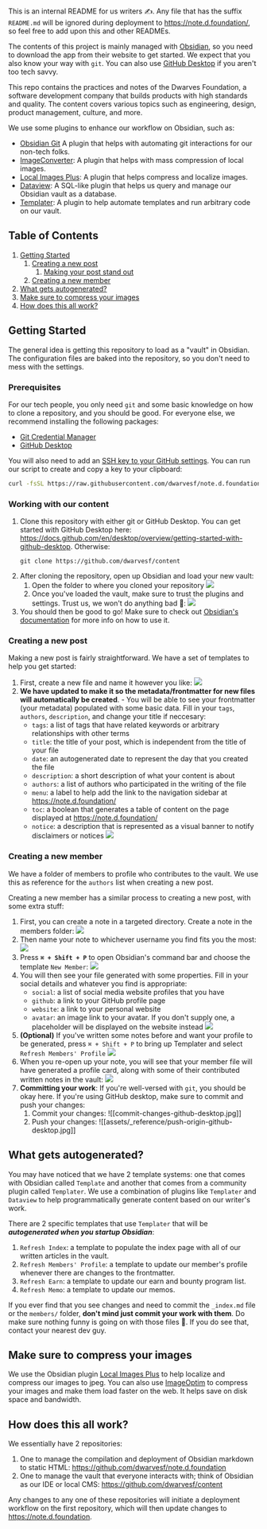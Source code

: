 This is an internal README for us writers ✍️. Any file that has the suffix `README.md` will be ignored during deployment to https://note.d.foundation/, so feel free to add upon this and other READMEs.

The contents of this project is mainly managed with [Obsidian](https://obsidian.md/), so you need to download the app from their website to get started. We expect that you also know your way with `git`. You can also use [GitHub Desktop](https://desktop.github.com/) if you aren't too tech savvy.

This repo contains the practices and notes of the Dwarves Foundation, a software development company that builds products with high standards and quality. The content covers various topics such as engineering, design, product management, culture, and more.

We use some plugins to enhance our workflow on Obsidian, such as:

- [Obsidian Git](https://github.com/denolehov/obsidian-git) A plugin that helps with automating git interactions for our non-tech folks.
- [ImageConverter](https://github.com/xryul/obsidian-image-converter): A plugin that helps with mass compression of local images.
- [Local Images Plus](https://github.com/Sergei-Korneev/obsidian-local-images-plus): A plugin that helps compress and localize images.
- [Dataview](https://github.com/blacksmithgu/obsidian-dataview): A SQL-like plugin that helps us query and manage our Obsidian vault as a database.
- [Templater](https://github.com/SilentVoid13/Templater): A plugin to help automate templates and run arbitrary code on our vault.

## Table of Contents
1. [Getting Started](#getting-started)
	1. [Creating a new post](#creating-a-new-post)
		1. [Making your post stand out](#making-your-post-stand-out)
	2. [Creating a new member](#creating-a-new-member)
2. [What gets autogenerated?](#what-gets-autogenerated)
3. [Make sure to compress your images](#make-sure-to-compress-your-images)
4. [How does this all work?](#how-does-this-all-work)

## Getting Started
The general idea is getting this repository to load as a "vault" in Obsidian. The configuration files are baked into the repository, so you don't need to mess with the settings.

### Prerequisites
For our tech people, you only need `git` and some basic knowledge on how to clone a repository, and you should be good. For everyone else, we recommend installing the following packages:

- [Git Credential Manager](https://github.com/git-ecosystem/git-credential-manager/blob/release/docs/install.md)
- [GitHub Desktop](https://desktop.github.com/)

You will also need to add an [SSH key to your GitHub settings](https://docs.github.com/en/authentication/connecting-to-github-with-ssh/adding-a-new-ssh-key-to-your-github-account). You can run our script to create and copy a key to your clipboard:

```sh
curl -fsSL https://raw.githubusercontent.com/dwarvesf/note.d.foundation/main/ssh-keygen.sh | sh
```

### Working with our content
1. Clone this repository with either git or GitHub Desktop. You can get started with GitHub Desktop here: https://docs.github.com/en/desktop/overview/getting-started-with-github-desktop. Otherwise:
	```
	git clone https://github.com/dwarvesf/content
	```
2. After cloning the repository, open up Obsidian and load your new vault:
	1. Open the folder to where you cloned your repository
	   ![](assets/_reference/loading-your-vault.jpg)
	2. Once you've loaded the vault, make sure to trust the plugins and settings. Trust us, we won't do anything bad 🙈:
	      ![](assets/_reference/trust-us.jpg)
3. You should then be good to go! Make sure to check out [Obsidian's documentation](https://help.obsidian.md/Home) for more info on how to use it.

### Creating a new post
Making a new post is fairly straightforward. We have a set of templates to help you get started:
1. First, create a new file and name it however you like:
   ![](assets/_reference/new-file.jpg)
2. **We have updated to make it so the metadata/frontmatter for new files will automatically be created**. - You will be able to see your frontmatter (your metadata) populated with some basic data. Fill in your `tags`, `authors`, `description`, and change your title if neccesary:
   - `tags`: a list of tags that have related keywords or arbitrary relationships with other terms
   - `title`: the title of your post, which is independent from the title of your file
   - `date`: an autogenerated date to represent the day that you created the file
   - `description`: a short description of what your content is about
   - `authors`: a list of authors who participated in the writing of the file
   - `menu`: a label to help add the link to the navigation sidebar at https://note.d.foundation/
   - `toc`: a boolean that generates a table of content on the page displayed at https://note.d.foundation/
   - `notice`: a description that is represented as a visual banner to notify disclaimers or notices
   ![](assets/_reference/new-post-with-template.jpg)

### Creating a new member
We have a folder of members to profile who contributes to the vault. We use this as reference for the `authors` list when creating a new post.

Creating a new member has a similar process to creating a new post, with some extra stuff:

1. First, you can create a note in a targeted directory. Create a note in the members folder: 
   ![](assets/_reference/new-member-note.jpg)
2. Then name your note to whichever username you find fits you the most:
   ![](assets/_reference/member-neko-san.jpg)
3. Press **`⌘ + Shift + P`** to open Obsidian's command bar and choose the template `New Member`:
   ![](assets/_reference/templates-select-2.jpg)
4. You will then see your file generated with some properties. Fill in your social details and whatever you find is appropriate:
   - `social`: a list of social media website profiles that you have
   - `github`: a link to your GitHub profile page
   - `website`: a link to your personal website
   - `avatar`: an image link to your avatar. If you don't supply one, a placeholder will be displayed on the website instead
   ![](assets/_reference/fill-in-member-neko-san.jpg)
5. **(Optional)** If you've written some notes before and want your profile to be generated, press `⌘ + Shift + P` to bring up Templater and select `Refresh Members' Profile`
   ![](assets/_reference/templater-select.jpg)
6. When you re-open up your note, you will see that your member file will have generated a profile card, along with some of their contributed written notes in the vault:
   ![](assets/_reference/member-neko-san-generated-content.jpg)
7. **Committing your work**: If you're well-versed with `git`, you should be okay here. If you're using GitHub desktop, make sure to commit and push your changes:
	1. Commit your changes: ![[commit-changes-github-desktop.jpg]]
	3. Push your changes: ![[assets/_reference/push-origin-github-desktop.jpg]]

## What gets autogenerated?
You may have noticed that we have 2 template systems: one that comes with Obsidian called `Template` and another that comes from a community plugin called `Templater`. We use a combination of plugins like `Templater` and `Dataview` to help programmatically generate content based on our writer's work.

There are 2 specific templates that use `Templater` that will be ***autogenerated when you startup Obsidian***:

1. `Refresh Index`: a template to populate the index page with all of our written articles in the vault.
2. `Refresh Members' Profile`: a template to update our member's profile whenever there are changes to the frontmatter.
3. `Refresh Earn`: a template to update our earn and bounty program list.
4. `Refresh Memo`: a template to update our memos.

If you ever find that you see changes and need to commit the `_index.md` file or the `members/` folder, **don't mind just commit your work with them**. Do make sure nothing funny is going on with those files 👀. If you do see that, contact your nearest dev guy.

## Make sure to compress your images
We use the Obsidian plugin [Local Images Plus](https://github.com/Sergei-Korneev/obsidian-local-images-plus) to help localize and compress our images to jpeg. You can also use [ImageOptim](https://imageoptim.com/mac) to compress your images and make them load faster on the web. It helps save on disk space and bandwidth.

## How does this all work?
We essentially have 2 repositories:
1. One to manage the compilation and deployment of Obsidian markdown to static HTML: https://github.com/dwarvesf/note.d.foundation
2. One to manage the vault that everyone interacts with; think of Obsidian as our IDE or local CMS: https://github.com/dwarvesf/content

Any changes to any one of these repositories will initiate a deployment workflow on the first repository, which will then update changes to https://note.d.foundation.
